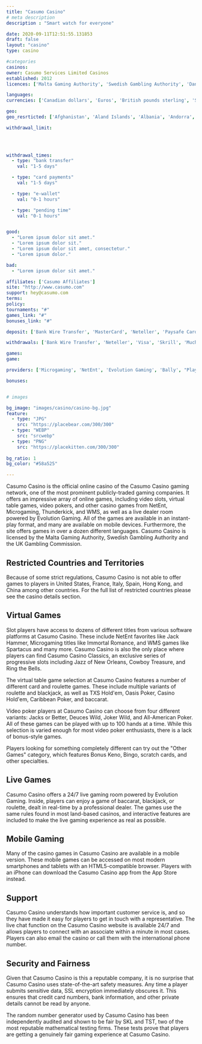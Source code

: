 ```yaml
---
title: "Casumo Casino"
# meta description
description : "Smart watch for everyone"

date: 2020-09-11T12:51:55.131853
draft: false
layout: "casino" 
type: casino

#categories
casinos: 
owner: Casumo Services Limited Casinos
established: 2012
licences: ['Malta Gaming Authority', 'Swedish Gambling Authority', 'Danish Gambling Authority']

languages: 
currencies: ['Canadian dollars', 'Euros', 'British pounds sterling', 'Swedish kronor', 'Denmark kroner']

geo: 
geo_resrticted: ['Afghanistan', 'Aland Islands', 'Albania', 'Andorra', 'Angola', 'Anguilla', 'Antarctica', 'Antigua and Barbuda', 'Asia', 'Australia', 'Australian Capital Territory', 'New South Wales', 'Northern Territory', 'Queensland', 'South Australia', 'Tasmania', 'Victoria', 'Western Australia', 'Belgium', 'Bouvet Island', 'Bulgaria', 'China', 'Christmas Island', 'Cocos [Keeling] Islands', 'Croatia', 'Cyprus', 'Czech Republic', 'Eritrea', 'Estonia', 'Faroe Islands', 'Finland', 'France', 'French Guiana', 'French Polynesia', 'French Southern Territories', 'Germany', 'Schleswig-Holstein', 'Ghana', 'Guyana', 'Heard Island and McDonald Islands', 'Hong Kong', 'Hungary', 'Indonesia', 'Iran', 'Iraq', 'Israel', 'Italy', 'Japan', 'Laos', 'Latvia', 'Lebanon', 'Liberia', 'Libya', 'Lithuania', 'Macau', 'Macedonia', 'Martinique', 'Mayotte', 'Moldova', 'Montenegro', 'Myanmar [Burma]', 'New Caledonia', 'Niger', 'Nigeria', 'Norfolk Island', 'North Korea', 'Pakistan', 'Palau', 'Palestinian Territories', 'Philippines', 'Portugal', 'Puerto Rico', 'Qatar', 'Romania', 'Réunion', 'Saint Barthéley', 'Saint Martin', 'Saint Pierre and Miquelon', 'Senegal', 'Sierra Leone', 'Singapore', 'Slovakia', 'Slovenia', 'Somalia', 'South Korea', 'South Sudan', 'Spain', 'Sri Lanka', 'Sudan', 'Switzerland', 'Syria', 'Taiwan', 'Tajikistan', 'Tunisia', 'Turkey', 'Turkmenistan', 'U.S. Minor Outlying Islands', 'Uganda', 'United Arab Emirates', 'United Kingdom', 'United States', 'Alabama', 'Alaska', 'American Samoa', 'Arizona', 'Arkansas', 'California', 'Colorado', 'Connecticut', 'Delaware', 'District of Columbia', 'Florida', 'Georgia(US)', 'Guam', 'Hawaii', 'Idaho', 'Illinois', 'Indiana', 'Iowa', 'Kansas', 'Kentucky', 'Louisiana', 'Maine', 'Maryland', 'Massachusetts', 'Michigan', 'Minnesota', 'Mississippi', 'Missouri', 'Montana', 'Nebraska', 'Nevada', 'New Hampshire', 'New Jersey', 'New Mexico', 'New York', 'North Carolina', 'North Dakota', 'Northern Mariana Islands', 'Ohio', 'Oklahoma', 'Oregon', 'Pennsylvania', 'Rhode Island', 'South Carolina', 'South Dakota', 'Tennessee', 'Texas', 'U.S. Virgin Islands', 'Utah', 'Vermont', 'Virginia', 'Washington', 'West Virginia', 'Wisconsin', 'Wyoming', 'Uzbekistan', 'Vanuatu', 'Vatican City', 'Wallis and Futuna', 'Western Sahara', 'Yemen', 'Zimbabwe']

withdrawal_limit:

  
  

withdrawal_times:
  - type: "bank transfer"
    val: "1-5 days"

  - type: "card payments"
    val: "1-5 days"

  - type: "e-wallet"
    val: "0-1 hours"

  - type: "pending time"
    val: "0-1 hours"


good:
  - "Lorem ipsum dolor sit amet."
  - "Lorem ipsum dolor sit."
  - "Lorem ipsum dolor sit amet, consectetur."
  - "Lorem ipsum dolor."

bad:
  - "Lorem ipsum dolor sit amet."

affiliates: ['Casumo Affiliates']
site: "http://www.casumo.com"
support: hey@casumo.com
terms:
policy:
tournaments: "#"
games_link: "#"
bonuses_link: "#"

deposit: ['Bank Wire Transfer', 'MasterCard', 'Neteller', 'Paysafe Card', 'Visa', 'iDEAL', 'GiroPay', 'Skrill', 'PugglePay', 'MuchBetter', 'Sofortuberweisung', 'CashtoCode', 'EcoPayz']

withdrawals: ['Bank Wire Transfer', 'Neteller', 'Visa', 'Skrill', 'MuchBetter', 'EcoPayz']

games: 
game:

providers: ['Microgaming', 'NetEnt', 'Evolution Gaming', 'Bally', "Play'n GO", 'GreenTube', 'IGT (WagerWorks)', 'WMS', 'NextGen Gaming', 'Barcrest Games', 'Novomatic', 'Quickspin', 'Thunderkick', 'Elk Studios', 'Quickfire', 'Sthlm Gaming', 'Oryx Gaming', 'Fuga Gaming', 'Pragmatic Play', 'Merkur Gaming', 'Lightning Box', 'Leander Games', 'Yggdrasil Gaming', '4ThePlayer', 'Red Tiger Gaming', 'Big Time Gaming', '2 By 2 Gaming', 'Push Gaming']

bonuses:


# images

bg_image: "images/casino/casino-bg.jpg"  
feature:
  - type: "JPG" 
    src: "https://placebear.com/300/300"
  - type: "WEBP"
    src: "srcwebp"
  - type: "PNG"
    src: "https://placekitten.com/300/300"  
 
bg_ratio: 1 
bg_color: "#58a525"  

---
```


Casumo Casino is the official online casino of the Casumo Casino gaming network, one of the most prominent publicly-traded gaming companies. It offers an impressive array of online games, including video slots, virtual table games, video pokers, and other casino games from NetEnt, Microgaming, Thunderkick, and WMS, as well as a live dealer room powered by Evolution Gaming. All of the games are available in an instant-play format, and many are available on mobile devices. Furthermore, the site offers games in over a dozen different languages. Casumo Casino is licensed by the Malta Gaming Authority, Swedish Gambling Authority and the UK Gambling Commission.

## Restricted Countries and Territories
Because of some strict regulations, Casumo Casino is not able to offer games to players in United States, France, Italy, Spain, Hong Kong, and China among other countries. For the full list of restricted countries please see the casino details section.

## Virtual Games
Slot players have access to dozens of different titles from various software platforms at Casumo Casino. These include NetEnt favorites like Jack Hammer, Microgaming titles like Immortal Romance, and WMS games like Spartacus and many more. Casumo Casino is also the only place where players can find Casumo Casino Classics, an exclusive series of progressive slots including Jazz of New Orleans, Cowboy Treasure, and Ring the Bells.

The virtual table game selection at Casumo Casino features a number of different card and roulette games. These include multiple variants of roulette and blackjack, as well as TXS Hold'em, Oasis Poker, Casino Hold'em, Caribbean Poker, and baccarat.

Video poker players at Casumo Casino can choose from four different variants: Jacks or Better, Deuces Wild, Joker Wild, and All-American Poker. All of these games can be played with up to 100 hands at a time. While this selection is varied enough for most video poker enthusiasts, there is a lack of bonus-style games.

Players looking for something completely different can try out the "Other Games" category, which features Bonus Keno, Bingo, scratch cards, and other specialties.

## Live Games
Casumo Casino offers a 24/7 live gaming room powered by Evolution Gaming. Inside, players can enjoy a game of baccarat, blackjack, or roulette, dealt in real-time by a professional dealer. The games use the same rules found in most land-based casinos, and interactive features are included to make the live gaming experience as real as possible.

## Mobile Gaming
Many of the casino games in Casumo Casino are available in a mobile version. These mobile games can be accessed on most modern smartphones and tablets with an HTML5-compatible browser. Players with an iPhone can download the Casumo Casino app from the App Store instead.

## Support
Casumo Casino understands how important customer service is, and so they have made it easy for players to get in touch with a representative. The live chat function on the Casumo Casino website is available 24/7 and allows players to connect with an associate within a minute in most cases. Players can also email the casino or call them with the international phone number.

## Security and Fairness
Given that Casumo Casino is this a reputable company, it is no surprise that Casumo Casino uses state-of-the-art safety measures. Any time a player submits sensitive data, SSL encryption immediately obscures it. This ensures that credit card numbers, bank information, and other private details cannot be read by anyone.

The random number generator used by Casumo Casino has been independently audited and shown to be fair by SKL and TST, two of the most reputable mathematical testing firms. These tests prove that players are getting a genuinely fair gaming experience at Casumo Casino.
